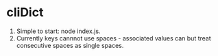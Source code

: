 # cliDict
1. Simple to start: node index.js.
2. Currently keys cannnot use spaces - associated values can but treat consecutive spaces as single spaces. 
